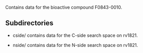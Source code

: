 Contains data for the bioactive compound F0843-0010.

## Subdirectories

- cside/ contains data for the C-side search space on rv1821.

- nside/ contains data for the N-side search space on rv1821.


